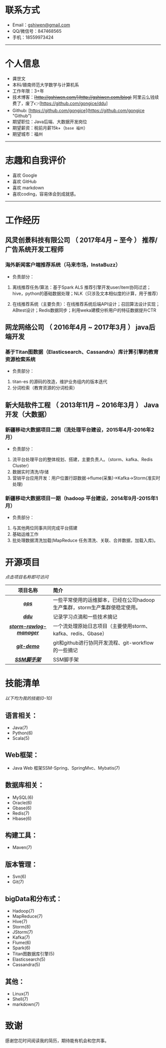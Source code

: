 # 联系方式
- Email：gshiwen@gmail.com
- QQ/微信号：847468565
- 手机：18559973424

---
# 个人信息
 - 龚世文
 - 本科/赣南师范大学数学与计算机系
 - 工作年限：3+年
 - 技术博客：~~[http://gshiwen.com/](http://gshiwen.com/blog)~~ 阿里云么钱续费了，废了:point_right:[https://github.com/gongice/ddu]
 - Github: [https://github.com/gongice](https://github.com/gongice "Github")
 - 期望职位：Java后端、大数据开发岗位
 - 期望薪资：税前月薪15k+（```base 福州```）
 - 期望城市：福州

---
# 志趣和自我评价
 - 喜欢 Google
 - 喜欢 GitHub
 - 喜欢 markdown
 - 喜欢coding，容易体会到成就感。

---
# 工作经历
## 风灵创景科技有限公司 （ 2017年4月 ~ 至今 ） 推荐/广告系统开发工程师
### 海外新闻客户端推荐系统（马来市场，InstaBuzz）
- 负责部分：
1. 离线推荐任务/算法：基于Spark ALS 推荐引擎开发user/item协同过滤；hive，python的基础数据处理；NLK（只涉及文本相似度的计算，用于推荐）

1. 在线推荐系统（主要负责）：在线推荐系统后端API设计；召回算法设计实现；ABtest设计；Redis数据同步；利用weka建模分析用户的特征数据提升CTR

## 网龙网络公司 （ 2016年4月 ~ 2017年3月 ） java后端开发
### 基于Titan图数据（Elasticsearch、Cassandra）库计算引擎的教育资源检索系统
- 负责部分：
1. titan-es 的源码的改造，维护业务组内的版本迭代
1. 分词检索（教育资源的分词检索）

## 新大陆软件工程 （ 2013年11月 ~ 2016年3月 ） Java开发（大数据）
### 新疆移动大数据项目二期（流处理平台建设，2015年4月-2016年2月）
 - 负责部分：
1. 流平台处理平台的整体规划、搭建，主要负责人。（storm、kafka、Redis Cluster）
1. 数据实时清洗/存储
1. 营销平台应用开发：用户位置行踪数据->flume(采集)->Kafka->Storm(准实时处理)

### 新疆移动大数据项目一期（hadoop 平台建设，2014年9月-2015年1月）

 - 负责部分：
1. 与其他两位同事共同完成平台搭建
1. 基础运维工作
1. 批处理数据清洗加载(MapReduce 任务清洗、关联、合并数据，加载入库)。

# 开源项目
*点击项目名称即可访问*

| 项目名称       | 简介           |
| :-------------: |:-------------|
| [***ops***](https://github.com/gongice/ops)      | 一些平常使用的运维脚本，已经在公司hadoop生产集群，storm生产集群使稳定使用。 |
| [***ddu***](https://github.com/gongice/ddu)     | 记录学习点滴和一些技术摘记     |
| [***storm-rawlog-manager***](https://github.com/gongice/storm-rawlog-manager) | 一个流处理原始日志项目（主要使用storm、kafka、redis、Gbase）      |
| [***git-demo***](https://github.com/gongice/git-demo) | git和github进行协同开发流程、git-workflow的一些摘记      |
| [***SSM脚手架***](https://github.com/gongice/ssm_vms/tree/develop) | SSM脚手架      |

# 技能清单
*以下均为我的技能(0-10)*
## 语言相关：
 - Java(7)
 - Python(6)
 - Scala(5)

## Web框架：
 - Java Web 框架SSM-Spring、SpringMvc、Mybatis(7)

## 数据库相关：
 - MySQL(6)
 - Oracle(6)
 - Gbase(6)
 - Redis(7)
 - Hbase(6)

## 构建工具：
- Maven(7)

## 版本管理：
 - Svn(6)
 - Git(7)

## bigData和分布式：
 - Hadoop(7)
 - MapReduce(7)
 - Hive(7)
 - Storm(8)
 - JStorm(7)
 - Kafka(7)
 - Flume(6)
 - Spark(6)
 - Titan图数据库引擎(5)
 - Elasticsearch(5)
 - Cassandra(5)

## 其他：
 - Linux(7)
 - Shell(7)
 - markdown(7)

# 致谢
感谢您花时间阅读我的简历，期待能有机会和您共事。
